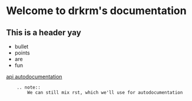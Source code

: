 # Welcome to drkrm's documentation

## This is a header yay

- bullet
- points
- are
- fun

[api autodocumentation](docs/_build/autoapi/drkrm/index.html)

``` eval_rst
    .. note::
        We can still mix rst, which we'll use for autodocumentation
```
